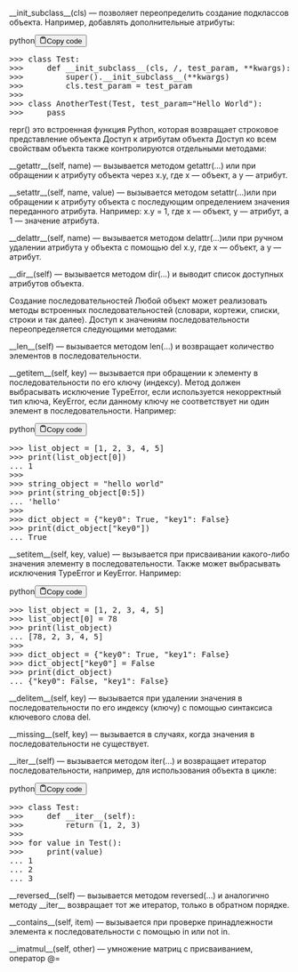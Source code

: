 <p>&#95;&#95;init_subclass&#95;&#95;(cls) — позволяет переопределить создание подклассов объекта. Например, добавлять дополнительные атрибуты:</p>
<div class="code-element"><div class="lang-line"><text>python</text><button class="copy-button" id="code451b" onclick="copyCode(code451, code451b)"><svg stroke="currentColor" fill="none" stroke-width="2" viewBox="0 0 24 24" stroke-linecap="round" stroke-linejoin="round" class="h-4 w-4" height="1em" width="1em" xmlns="http://www.w3.org/2000/svg"><path d="M16 4h2a2 2 0 0 1 2 2v14a2 2 0 0 1-2 2H6a2 2 0 0 1-2-2V6a2 2 0 0 1 2-2h2"></path><rect x="8" y="2" width="8" height="4" rx="1" ry="1"></rect></svg><text>Copy code</text></button></div><div class="code" id="code451"><div class="highlight"><pre><span></span><span class="o">&gt;&gt;&gt;</span> <span class="k">class</span> <span class="nc">Test</span><span class="p">:</span>
<span class="o">&gt;&gt;&gt;</span>     <span class="k">def</span> <span class="nf">__init_subclass__</span><span class="p">(</span><span class="bp">cls</span><span class="p">,</span> <span class="o">/</span><span class="p">,</span> <span class="n">test_param</span><span class="p">,</span> <span class="o">**</span><span class="n">kwargs</span><span class="p">):</span>
<span class="o">&gt;&gt;&gt;</span>         <span class="nb">super</span><span class="p">()</span><span class="o">.</span><span class="n">__init_subclass__</span><span class="p">(</span><span class="o">**</span><span class="n">kwargs</span><span class="p">)</span>
<span class="o">&gt;&gt;&gt;</span>         <span class="bp">cls</span><span class="o">.</span><span class="n">test_param</span> <span class="o">=</span> <span class="n">test_param</span>
<span class="o">&gt;&gt;&gt;</span>
<span class="o">&gt;&gt;&gt;</span> <span class="k">class</span> <span class="nc">AnotherTest</span><span class="p">(</span><span class="n">Test</span><span class="p">,</span> <span class="n">test_param</span><span class="o">=</span><span class="s2">&quot;Hello World&quot;</span><span class="p">):</span>
<span class="o">&gt;&gt;&gt;</span>     <span class="k">pass</span>
</pre></div></div></div>

<p>repr() это встроенная функция Python, которая возвращает строковое представление объекта
Доступ к атрибутам объекта
Доступ ко всем свойствам объекта также контролируются отдельными методами:</p>
<p>&#95;&#95;getattr&#95;&#95;(self, name) — вызывается методом getattr(...) или при обращении к атрибуту объекта через x.y, где x — объект, а y — атрибут.</p>
<p>&#95;&#95;setattr&#95;&#95;(self, name, value) — вызывается методом setattr(...)или при обращении к атрибуту объекта с последующим определением значения переданного атрибута. 
Например: x.y = 1, где x — объект, y — атрибут, а 1 — значение атрибута.</p>
<p>&#95;&#95;delattr&#95;&#95;(self, name) — вызывается методом delattr(...)или при ручном удалении атрибута у объекта с помощью del x.y, где  x — объект, а y — атрибут.</p>
<p>&#95;&#95;dir&#95;&#95;(self) — вызывается методом dir(...) и выводит список доступных атрибутов объекта.</p>
<p>Создание последовательностей
Любой объект может реализовать методы встроенных последовательностей (словари, кортежи, списки, строки и так далее). 
Доступ к значениям последовательности переопределяется следующими методами:</p>
<p>&#95;&#95;len&#95;&#95;(self) — вызывается методом len(...) и возвращает количество элементов в последовательности.</p>
<p>&#95;&#95;getitem&#95;&#95;(self, key) — вызывается при обращении к элементу в последовательности по его ключу (индексу). 
Метод должен выбрасывать исключение TypeError, если используется некорректный тип ключа, KeyError, 
если данному ключу не соответствует ни один элемент в последовательности. Например:</p>
<div class="code-element"><div class="lang-line"><text>python</text><button class="copy-button" id="code452b" onclick="copyCode(code452, code452b)"><svg stroke="currentColor" fill="none" stroke-width="2" viewBox="0 0 24 24" stroke-linecap="round" stroke-linejoin="round" class="h-4 w-4" height="1em" width="1em" xmlns="http://www.w3.org/2000/svg"><path d="M16 4h2a2 2 0 0 1 2 2v14a2 2 0 0 1-2 2H6a2 2 0 0 1-2-2V6a2 2 0 0 1 2-2h2"></path><rect x="8" y="2" width="8" height="4" rx="1" ry="1"></rect></svg><text>Copy code</text></button></div><div class="code" id="code452"><div class="highlight"><pre><span></span><span class="o">&gt;&gt;&gt;</span> <span class="n">list_object</span> <span class="o">=</span> <span class="p">[</span><span class="mi">1</span><span class="p">,</span> <span class="mi">2</span><span class="p">,</span> <span class="mi">3</span><span class="p">,</span> <span class="mi">4</span><span class="p">,</span> <span class="mi">5</span><span class="p">]</span>
<span class="o">&gt;&gt;&gt;</span> <span class="nb">print</span><span class="p">(</span><span class="n">list_object</span><span class="p">[</span><span class="mi">0</span><span class="p">])</span>
<span class="o">...</span> <span class="mi">1</span>
<span class="o">&gt;&gt;&gt;</span>
<span class="o">&gt;&gt;&gt;</span> <span class="n">string_object</span> <span class="o">=</span> <span class="s2">&quot;hello world&quot;</span>
<span class="o">&gt;&gt;&gt;</span> <span class="nb">print</span><span class="p">(</span><span class="n">string_object</span><span class="p">[</span><span class="mi">0</span><span class="p">:</span><span class="mi">5</span><span class="p">])</span>
<span class="o">...</span> <span class="s1">&#39;hello&#39;</span>
<span class="o">&gt;&gt;&gt;</span>
<span class="o">&gt;&gt;&gt;</span> <span class="n">dict_object</span> <span class="o">=</span> <span class="p">{</span><span class="s2">&quot;key0&quot;</span><span class="p">:</span> <span class="kc">True</span><span class="p">,</span> <span class="s2">&quot;key1&quot;</span><span class="p">:</span> <span class="kc">False</span><span class="p">}</span>
<span class="o">&gt;&gt;&gt;</span> <span class="nb">print</span><span class="p">(</span><span class="n">dict_object</span><span class="p">[</span><span class="s2">&quot;key0&quot;</span><span class="p">])</span>
<span class="o">...</span> <span class="kc">True</span>
</pre></div></div></div>

<p>&#95;&#95;setitem&#95;&#95;(self, key, value) — вызывается при присваивании какого-либо значения элементу в последовательности. 
Также может выбрасывать исключения TypeError и KeyError. Например:</p>
<div class="code-element"><div class="lang-line"><text>python</text><button class="copy-button" id="code453b" onclick="copyCode(code453, code453b)"><svg stroke="currentColor" fill="none" stroke-width="2" viewBox="0 0 24 24" stroke-linecap="round" stroke-linejoin="round" class="h-4 w-4" height="1em" width="1em" xmlns="http://www.w3.org/2000/svg"><path d="M16 4h2a2 2 0 0 1 2 2v14a2 2 0 0 1-2 2H6a2 2 0 0 1-2-2V6a2 2 0 0 1 2-2h2"></path><rect x="8" y="2" width="8" height="4" rx="1" ry="1"></rect></svg><text>Copy code</text></button></div><div class="code" id="code453"><div class="highlight"><pre><span></span><span class="o">&gt;&gt;&gt;</span> <span class="n">list_object</span> <span class="o">=</span> <span class="p">[</span><span class="mi">1</span><span class="p">,</span> <span class="mi">2</span><span class="p">,</span> <span class="mi">3</span><span class="p">,</span> <span class="mi">4</span><span class="p">,</span> <span class="mi">5</span><span class="p">]</span>
<span class="o">&gt;&gt;&gt;</span> <span class="n">list_object</span><span class="p">[</span><span class="mi">0</span><span class="p">]</span> <span class="o">=</span> <span class="mi">78</span>
<span class="o">&gt;&gt;&gt;</span> <span class="nb">print</span><span class="p">(</span><span class="n">list_object</span><span class="p">)</span>
<span class="o">...</span> <span class="p">[</span><span class="mi">78</span><span class="p">,</span> <span class="mi">2</span><span class="p">,</span> <span class="mi">3</span><span class="p">,</span> <span class="mi">4</span><span class="p">,</span> <span class="mi">5</span><span class="p">]</span>
<span class="o">&gt;&gt;&gt;</span>
<span class="o">&gt;&gt;&gt;</span> <span class="n">dict_object</span> <span class="o">=</span> <span class="p">{</span><span class="s2">&quot;key0&quot;</span><span class="p">:</span> <span class="kc">True</span><span class="p">,</span> <span class="s2">&quot;key1&quot;</span><span class="p">:</span> <span class="kc">False</span><span class="p">}</span>
<span class="o">&gt;&gt;&gt;</span> <span class="n">dict_object</span><span class="p">[</span><span class="s2">&quot;key0&quot;</span><span class="p">]</span> <span class="o">=</span> <span class="kc">False</span>
<span class="o">&gt;&gt;&gt;</span> <span class="nb">print</span><span class="p">(</span><span class="n">dict_object</span><span class="p">)</span>
<span class="o">...</span> <span class="p">{</span><span class="s2">&quot;key0&quot;</span><span class="p">:</span> <span class="kc">False</span><span class="p">,</span> <span class="s2">&quot;key1&quot;</span><span class="p">:</span> <span class="kc">False</span><span class="p">}</span>
</pre></div></div></div>

<p>&#95;&#95;delitem&#95;&#95;(self, key) — вызывается при удалении значения в последовательности по его индексу (ключу) с помощью синтаксиса ключевого слова del.</p>
<p>&#95;&#95;missing&#95;&#95;(self, key) — вызывается в случаях, когда значения в последовательности не существует.</p>
<p>&#95;&#95;iter&#95;&#95;(self) — вызывается методом iter(...) и возвращает итератор последовательности, например, для использования объекта в цикле:</p>
<div class="code-element"><div class="lang-line"><text>python</text><button class="copy-button" id="code454b" onclick="copyCode(code454, code454b)"><svg stroke="currentColor" fill="none" stroke-width="2" viewBox="0 0 24 24" stroke-linecap="round" stroke-linejoin="round" class="h-4 w-4" height="1em" width="1em" xmlns="http://www.w3.org/2000/svg"><path d="M16 4h2a2 2 0 0 1 2 2v14a2 2 0 0 1-2 2H6a2 2 0 0 1-2-2V6a2 2 0 0 1 2-2h2"></path><rect x="8" y="2" width="8" height="4" rx="1" ry="1"></rect></svg><text>Copy code</text></button></div><div class="code" id="code454"><div class="highlight"><pre><span></span><span class="o">&gt;&gt;&gt;</span> <span class="k">class</span> <span class="nc">Test</span><span class="p">:</span>
<span class="o">&gt;&gt;&gt;</span>     <span class="k">def</span> <span class="fm">__iter__</span><span class="p">(</span><span class="bp">self</span><span class="p">):</span>
<span class="o">&gt;&gt;&gt;</span>         <span class="k">return</span> <span class="p">(</span><span class="mi">1</span><span class="p">,</span> <span class="mi">2</span><span class="p">,</span> <span class="mi">3</span><span class="p">)</span>
<span class="o">&gt;&gt;&gt;</span>
<span class="o">&gt;&gt;&gt;</span> <span class="k">for</span> <span class="n">value</span> <span class="ow">in</span> <span class="n">Test</span><span class="p">():</span>
<span class="o">&gt;&gt;&gt;</span>     <span class="nb">print</span><span class="p">(</span><span class="n">value</span><span class="p">)</span>
<span class="o">...</span> <span class="mi">1</span>
<span class="o">...</span> <span class="mi">2</span>
<span class="o">...</span> <span class="mi">3</span>
</pre></div></div></div>

<p>&#95;&#95;reversed&#95;&#95;(self) — вызывается методом reversed(...) и аналогично методу &#95;&#95;iter&#95;&#95; возвращает тот же итератор, только в обратном порядке.</p>
<p>&#95;&#95;contains&#95;&#95;(self, item) — вызывается при проверке принадлежности элемента к последовательности с помощью in или not in.</p>
<p>&#95;&#95;imatmul&#95;&#95;(self, other) — умножение матриц с присваиванием, оператор @=</p>